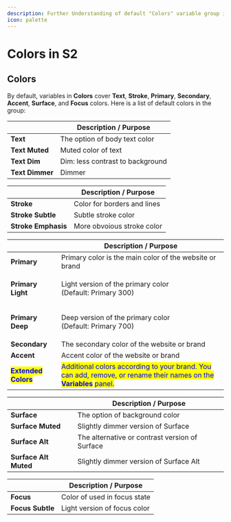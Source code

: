 ```yaml
---
description: Further Understanding of default "Colors" variable group in the S2 Framework.
icon: palette
---
```


# Colors in S2

## Colors

By default, variables in **Colors** cover **Text**, **Stroke**, **Primary**, **Secondary**, **Accent**, **Surface**, and **Focus** colors. Here is a list of default colors in the group:

|                 | Description / Purpose            |
| --------------- | -------------------------------- |
| **Text**        | The option of body text color    |
| **Text Muted**  | Muted color of text              |
| **Text Dim**    | Dim: less contrast to background |
| **Text Dimmer** | Dimmer                           |

|                     | Description / Purpose       |
| ------------------- | --------------------------- |
| **Stroke**          | Color for borders and lines |
| **Stroke Subtle**   | Subtle stroke color         |
| **Stroke Emphasis** | More obvoious stroke color  |

|                                                      | Description / Purpose                                                                                                                                                                                                                                                                  |
| ---------------------------------------------------- | -------------------------------------------------------------------------------------------------------------------------------------------------------------------------------------------------------------------------------------------------------------------------------------- |
| **Primary**                                          | Primary color is the main color of the website or brand                                                                                                                                                                                                                                |
| **Primary Light**                                    | <p>Light version of the primary color<br>(Default: Primary 300)</p>                                                                                                                                                                                                                    |
| **Primary Deep**                                     | <p>Deep version of the primary color<br>(Default: Primary 700)</p>                                                                                                                                                                                                                     |
| **Secondary**                                        | The secondary color of the website or brand                                                                                                                                                                                                                                            |
| **Accent**                                           | Accent color of the website or brand                                                                                                                                                                                                                                                   |
| <mark style="color:blue;">**Extended Colors**</mark> | <mark style="color:blue;">Additional colors according to your brand. You can add, remove, or rename their names on the</mark> <mark style="color:blue;"></mark><mark style="color:blue;">**Variables**</mark> <mark style="color:blue;"></mark><mark style="color:blue;">panel.</mark> |

|                       | Description / Purpose                          |
| --------------------- | ---------------------------------------------- |
| **Surface**           | The option of background color                 |
| **Surface Muted**     | Slightly dimmer version of Surface             |
| **Surface Alt**       | The alternative or contrast version of Surface |
| **Surface Alt Muted** | Slightly dimmer version of Surface Alt         |

|                  | Description / Purpose        |
| ---------------- | ---------------------------- |
| **Focus**        | Color of used in focus state |
| **Focus Subtle** | Light version of focus color |



